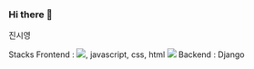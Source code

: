 ### Hi there 👋
진시영

Stacks
Frontend : <img src="https://img.shields.io/badge/react-61DAFB?style=flat-square&logo=react-&logoColor=white"/>, javascript, css, html
           <img src="https://img.shields.io/badge/Python-3766AB?style=flat-square&logo=Python&logoColor=white"/>
Backend : Django

